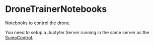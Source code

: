 # DroneTrainerNotebooks

Notebooks to control the drone.

You need to setup a Juptyter Server running in the same server as the [SumoControl](http://github.com/neuronix-cloud/SumoControl).
